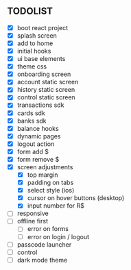 ## TODOLIST

- [x] boot react project
- [x] splash screen
- [x] add to home
- [x] initial hooks
- [x] ui base elements
- [x] theme css
- [x] onboarding screen
- [x] account static screen
- [x] history static screen
- [x] control static screen
- [x] transactions sdk
- [x] cards sdk
- [x] banks sdk
- [x] balance hooks
- [x] dynamic pages
- [x] logout action
- [x] form add \$
- [x] form remove \$
- [x] screen adjustments
  - [x] top margin
  - [x] padding on tabs
  - [x] select style (ios)
  - [x] cursor on hover buttons (desktop)
  - [x] input number for R\$
- [ ] responsive
- [ ] offline first
  - [ ] error on forms
  - [ ] error on login / logout
- [ ] passcode launcher
- [ ] control
- [ ] dark mode theme
